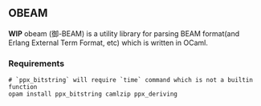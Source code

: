 OBEAM
-
**WIP**
obeam (御-BEAM) is a utility library for parsing BEAM format(and Erlang External Term Format, etc) which is written in OCaml.

### Requirements
```
# `ppx_bitstring` will require `time` command which is not a builtin function
opam install ppx_bitstring camlzip ppx_deriving
```
